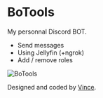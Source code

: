 # BoTools

My personnal Discord BOT.

- Send messages
- Using Jellyfin (+ngrok)
- Add / remove roles


![BoTools](https://user-images.githubusercontent.com/29730840/119810666-88189500-bee6-11eb-979c-c4403fe971da.gif)

Designed and coded by [Vince](https://github.com/VinceGusmini).
